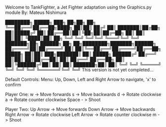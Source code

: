 Welcome to TankFighter, a Jet Fighter adaptation using the Graphics.py module
By: Mateus Nishimura

   ████████╗ █████╗ ███╗   ██╗██╗  ██╗ 
   ╚══██╔══╝██╔══██╗████╗  ██║██║ ██╔╝
      ██║   ███████║██╔██╗ ██║█████╔╝ 
      ██║   ██╔══██║██║╚██╗██║██╔═██╗ 
      ██║   ██║  ██║██║ ╚████║██║  ██╗
      ╚═╝   ╚═╝  ╚═╝╚═╝  ╚═══╝╚═╝  ╚═╝
███████╗██╗ ██████╗ ██╗  ██╗████████╗███████╗██████╗
██╔════╝██║██╔════╝ ██║  ██║╚══██╔══╝██╔════╝██╔══██╗
█████╗  ██║██║  ███╗███████║   ██║   █████╗  ██████╔╝
██╔══╝  ██║██║   ██║██╔══██║   ██║   ██╔══╝  ██╔══██╗ 
██║     ██║╚██████╔╝██║  ██║   ██║   ███████╗██║  ██║
╚═╝     ╚═╝ ╚═════╝ ╚═╝  ╚═╝   ╚═╝   ╚══════╝╚═╝  ╚═╝
This version is not yet completed...

Default Controls:
   Menu: Up, Down, Left and Right Arrow to navigate, 'x' to confirm

   Player One: w -> Move forwards
                s -> Move backwards
                d -> Rotate clockwise
                a -> Rotate counter clockwise
		Space - > Shoot

   Player Two: Up Arrow -> Move forwards
                Down Arrow -> Move backwards
                Right Arrow -> Rotate clockwise
                Left Arrow -> Rotate counter clockwise
		m - > Shoot
